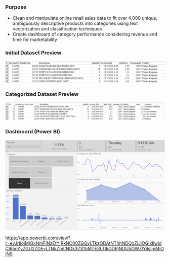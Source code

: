 ### Purpose 

- Clean and manipulate online retail sales data to fit over 4,000 unique, ambiguously descriptive products into categories using text vectorization and classification techniques
- Create dashboard of category performance considering revenue and time for marketability

### Initial Dataset Preview 

![](images/startdata_screenshot.png)

### Categorized Dataset Preview

![](images/newdata_screenshot.png)

### Dashboard (Power BI)

![](images/Screenshot%202021-04-27%20160639.png)

https://app.powerbi.com/view?r=eyJrIjoiMjQxNmFiNzEtYjRkNC00ZGQyLTkzODAtNThhNDQxZjJiOGIxIiwidCI6ImYyZGU2ZDEyLTNkZmItNDk3ZS1hMTE3LTlkODRjNDU5OWZlYiIsImMiOjN9
